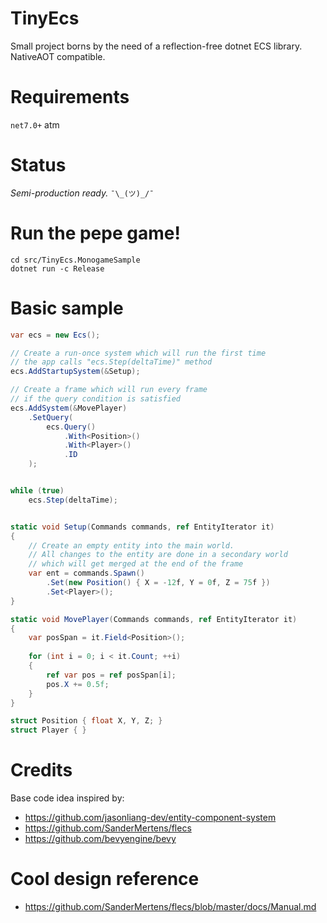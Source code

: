# TinyEcs
Small project borns by the need of a reflection-free dotnet ECS library.<br>
NativeAOT compatible.

# Requirements
`net7.0+` atm

# Status
<i>Semi-production ready.</i>  `¯\_(ツ)_/¯`

# Run the pepe game!
```
cd src/TinyEcs.MonogameSample
dotnet run -c Release
```

# Basic sample
```csharp
var ecs = new Ecs();

// Create a run-once system which will run the first time
// the app calls "ecs.Step(deltaTime)" method
ecs.AddStartupSystem(&Setup);

// Create a frame which will run every frame 
// if the query condition is satisfied
ecs.AddSystem(&MovePlayer)
    .SetQuery(
        ecs.Query()
            .With<Position>()
            .With<Player>()
            .ID
    );


while (true)
    ecs.Step(deltaTime);


static void Setup(Commands commands, ref EntityIterator it)
{
    // Create an empty entity into the main world.
    // All changes to the entity are done in a secondary world 
    // which will get merged at the end of the frame
    var ent = commands.Spawn()
        .Set(new Position() { X = -12f, Y = 0f, Z = 75f })
        .Set<Player>();
}

static void MovePlayer(Commands commands, ref EntityIterator it)
{
    var posSpan = it.Field<Position>();
    
    for (int i = 0; i < it.Count; ++i)
    {
        ref var pos = ref posSpan[i];
        pos.X += 0.5f;     
    }
}

struct Position { float X, Y, Z; }
struct Player { }
```

# Credits
Base code idea inspired by:
- https://github.com/jasonliang-dev/entity-component-system
- https://github.com/SanderMertens/flecs
- https://github.com/bevyengine/bevy

# Cool design reference
- https://github.com/SanderMertens/flecs/blob/master/docs/Manual.md
